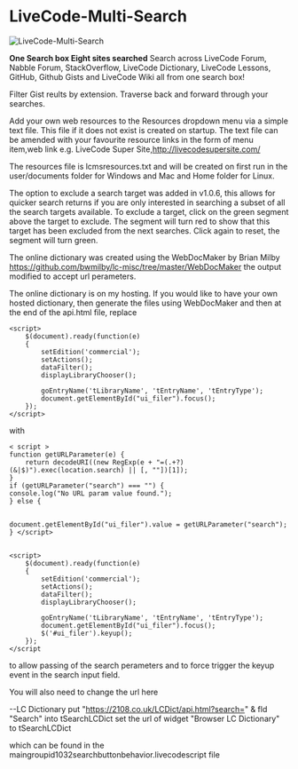 # LiveCode-Multi-Search


![LiveCode-Multi-Search](https://2108.co.uk/LCDict/LCMultiSearch1.png)

**One Search box Eight sites searched**
Search across
LiveCode Forum, Nabble Forum, StackOverflow, LiveCode Dictionary, LiveCode Lessons, GitHub, Github Gists and LiveCode Wiki all from one search box!

Filter Gist reults by extension.
Traverse back and forward through your searches.

Add your own web resources to the Resources dropdown menu via a simple text file.
This file if it does not exist is created on startup.
The text file can be amended with your favourite resource links in the form of menu item,web link
e.g.  LiveCode Super Site,http://livecodesupersite.com/

The resources file is lcmsresources.txt and will be created on first run in the user/documents folder for Windows and Mac and Home folder for Linux.

The option to exclude a search target was added in v1.0.6, this allows for quicker search returns if you are only interested in searching a subset of all the search targets available. To exclude a target, click on the green segment above the target to exclude. The segment will turn red to show that this target has been excluded from the next searches. Click again to reset, the segment will turn green.

The online dictionary was created using the WebDocMaker by 
Brian Milby https://github.com/bwmilby/lc-misc/tree/master/WebDocMaker
the output modified to accept url perameters.

The online dictionary is on my hosting. If you would like to have your own hosted dictionary, then generate the files using WebDocMaker and then at the end of the api.html file, replace

 
	
	<script>
		$(document).ready(function(e)
		{
			setEdition('commercial');
			setActions();
			dataFilter();
			displayLibraryChooser();
			
			goEntryName('tLibraryName', 'tEntryName', 'tEntryType');
			document.getElementById("ui_filer").focus();
		});
	</script>
  
  with
  
	< script >
    function getURLParameter(e) {
        return decodeURI((new RegExp(e + "=(.+?)(&|$)").exec(location.search) || [, ""])[1]);
    }
    if (getURLParameter("search") === "") {
    console.log("No URL param value found.");
    } else {


    document.getElementById("ui_filer").value = getURLParameter("search");
    } </script>


	<script>
		$(document).ready(function(e)
		{
			setEdition('commercial');
			setActions();
			dataFilter();
			displayLibraryChooser();
			
			goEntryName('tLibraryName', 'tEntryName', 'tEntryType');
			document.getElementById("ui_filer").focus();
			$('#ui_filer').keyup();
		});
	</script


to allow passing of the search perameters and to force trigger the keyup event in the search input field.

You will also need to change the url here

--LC Dictionary
   put "https://2108.co.uk/LCDict/api.html?search=" & fld "Search" into tSearchLCDict
   set the url of widget "Browser LC Dictionary" to tSearchLCDict
   
which can be found in the maingroupid1032searchbuttonbehavior.livecodescript file
